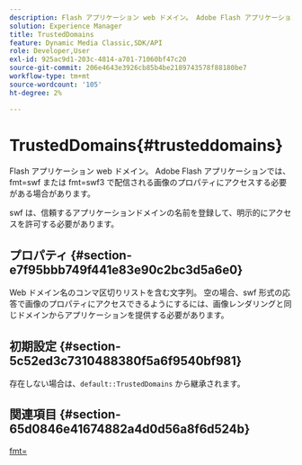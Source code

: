 ```yaml
---
description: Flash アプリケーション web ドメイン。 Adobe Flash アプリケーションでは、fmt=swf または fmt=swf3 で配信される画像のプロパティにアクセスする必要がある場合があります。
solution: Experience Manager
title: TrustedDomains
feature: Dynamic Media Classic,SDK/API
role: Developer,User
exl-id: 925ac9d1-203c-4814-a701-71060bf47c20
source-git-commit: 206e4643e3926cb85b4be2189743578f88180be7
workflow-type: tm+mt
source-wordcount: '105'
ht-degree: 2%

---
```


# TrustedDomains{#trusteddomains}

Flash アプリケーション web ドメイン。 Adobe Flash アプリケーションでは、fmt=swf または fmt=swf3 で配信される画像のプロパティにアクセスする必要がある場合があります。

swf は、信頼するアプリケーションドメインの名前を登録して、明示的にアクセスを許可する必要があります。

## プロパティ {#section-e7f95bbb749f441e83e90c2bc3d5a6e0}

Web ドメイン名のコンマ区切りリストを含む文字列。 空の場合、swf 形式の応答で画像のプロパティにアクセスできるようにするには、画像レンダリングと同じドメインからアプリケーションを提供する必要があります。

## 初期設定 {#section-5c52ed3c7310488380f5a6f9540bf981}

存在しない場合は、`default::TrustedDomains` から継承されます。

## 関連項目 {#section-65d0846e41674882a4d0d56a8f6d524b}

[fmt=](../../../../../is-api/http-ref/image-serving-api-ref/c-http-protocol-reference/c-command-reference/r-is-http-fmt.md#reference-cdf10043423b45ba9fe15157fb3ae37a)
